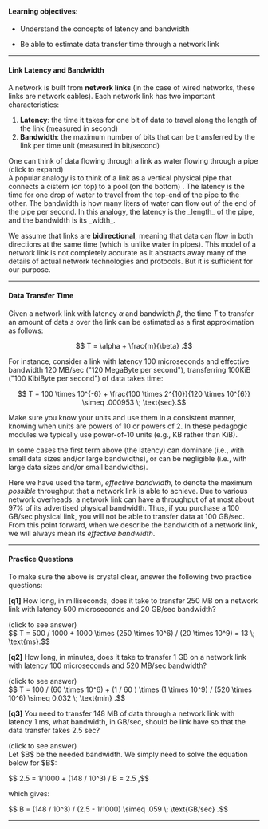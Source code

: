 
#### Learning objectives:

  - Understand the concepts of latency and bandwidth

  - Be able to estimate data transfer time through a network link

---

#### Link Latency and Bandwidth

A network is built from **network links** (in the case of wired
networks, these links are network cables). 
Each network link has two important characteristics:

  1. **Latency**: the time it takes for one bit of data to travel along the length of the link (measured in second)
  2. **Bandwidth**: the maximum number of bits that can be transferred by the link per time unit (measured in bit/second)

<div class="ui accordion fluid">
  <div class="title">
    <i class="dropdown icon"></i>
    One can think of data flowing through a link as water flowing
through a pipe (click to expand)
  </div>
  <div markdown="1" class="ui segment content">
A popular analogy is to think of a link as a vertical physical pipe
that connects a cistern  (on top) to a pool (on the bottom) .  The
latency is the time for one drop of water to travel from the top-end of
the pipe to the other. The bandwidth is how many liters of water can
flow out of the end of the pipe per second.  In this analogy, the
latency is the _length_ of the pipe, and the bandwidth is its _width_.
</div>
</div>

<p> </p>

We assume that links are **bidirectional**, meaning that data can flow in
both directions at the same time (which is unlike water in pipes).  This
model of a network link is not completely accurate as it abstracts away
many of the details of actual network technologies and protocols.  But it
is sufficient for our purpose.




---

#### Data Transfer Time

Given a network link with latency $\alpha$ and bandwidth $\beta$, the time
$T$ to transfer an amount of data $s$ over the link can be estimated as a first
approximation as follows:

$$ T = \alpha + \frac{m}{\beta} .$$


For instance, consider a link with latency 100 microseconds and effective bandwidth
120 MB/sec ("120 MegaByte per second"), transferring 100KiB ("100 KibiByte per second") of data takes time: 

$$ T = 100 \times 10^{-6} + \frac{100 \times 2^{10}}{120 \times 10^{6}}  \simeq .000953 \; \text{sec}.$$

Make sure you know your units and use them in a consistent manner, knowing when units are powers of 10 
or powers of 2. In these pedagogic modules we typically use power-of-10 units (e.g., KB rather than KiB). 

In some cases the first term above (the latency) can dominate (i.e., with
small data sizes and/or large bandwidths), or can be negligible (i.e., with
large data sizes and/or small bandwidths).

Here we have used the term, *effective bandwidth*, to denote the maximum
*possible* throughput that a network link is able to achieve. Due to
various network overheads, a network link can have a throughput of at most
about 97% of its advertised physical bandwidth. Thus, if you purchase a 100
GB/sec physical link, you will not be able to transfer data at 100 GB/sec.
From this point forward, when we describe the bandwidth of a network link,
we will always mean its *effective bandwidth*.


---

#### Practice Questions

To make sure the above is crystal clear, answer the following two practice questions:

**[q1]** How long, in milliseconds, does it take to transfer 250 MB on a network link with latency 500 microseconds and 20 GB/sec bandwidth?
<div class="ui accordion fluid">
  <div class="title">
    <i class="dropdown icon"></i>
    (click to see answer)
  </div>
  <div markdown="1" class="ui segment content">
   $$ T = 500 / 1000 + 1000 \times (250 \times 10^6) / (20 \times 10^9) = 13 \; \text{ms}.$$
  </div>
</div>

<p> </p>

**[q2]** How long, in minutes, does it take to transfer 1 GB on a network link with latency 100 microseconds and 520 MB/sec bandwidth?
<div class="ui accordion fluid">
  <div class=" title">
    <i class="dropdown icon"></i>
    (click to see answer)
  </div>
  <div markdown="1" class="ui segment content">
   $$ T = 100 / (60 \times 10^6) + (1 / 60 ) \times (1 \times 10^9) / (520 \times 10^6) \simeq 0.032 \; \text{min} .$$
  </div>
</div>

<p> </p>

**[q3]** You need to transfer 148 MB of data through a network link with latency 1 ms, what bandwidth, in GB/sec, should be link have so that the data transfer takes 2.5 sec?
<div class="ui accordion fluid">
  <div class=" title">
    <i class="dropdown icon"></i>
    (click to see answer)
  </div>
  <div markdown="1" class="ui segment content">
   Let $B$ be the needed bandwidth. We simply need to solve the equation below for $B$:  
<p>$$ 2.5 = 1/1000  + (148 / 10^3) / B  = 2.5 ,$$</p>
   which gives:
<p>$$ B = (148 / 10^3) / (2.5 - 1/1000) \simeq .059 \; \text{GB/sec} .$$</p>

  </div>
</div>


---

